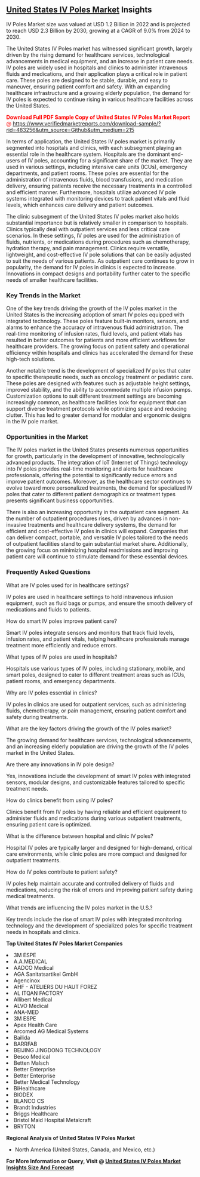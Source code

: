 <h2><a href="https://www.verifiedmarketreports.com/download-sample/?rid=483256&amp;utm_source=Github&amp;utm_medium=215" target="_blank">United States IV Poles Market</a> Insights</h2><p>IV Poles Market size was valued at USD 1.2 Billion in 2022 and is projected to reach USD 2.3 Billion by 2030, growing at a CAGR of 9.0% from 2024 to 2030.</p><p> <p>The United States IV Poles market has witnessed significant growth, largely driven by the rising demand for healthcare services, technological advancements in medical equipment, and an increase in patient care needs. IV poles are widely used in hospitals and clinics to administer intravenous fluids and medications, and their application plays a critical role in patient care. These poles are designed to be stable, durable, and easy to maneuver, ensuring patient comfort and safety. With an expanding healthcare infrastructure and a growing elderly population, the demand for IV poles is expected to continue rising in various healthcare facilities across the United States.</p> <p><p><span class=""><span style="color: #ff0000;"><strong>Download Full PDF Sample Copy of United States IV Poles Market Report</strong> @ </span><a href="https://www.verifiedmarketreports.com/download-sample/?rid=483256&amp;utm_source=Github&amp;utm_medium=215" target="_blank">https://www.verifiedmarketreports.com/download-sample/?rid=483256&amp;utm_source=Github&amp;utm_medium=215</a></span></p></p> <p>In terms of application, the United States IV poles market is primarily segmented into hospitals and clinics, with each subsegment playing an essential role in the healthcare system. Hospitals are the dominant end-users of IV poles, accounting for a significant share of the market. They are used in various settings, including intensive care units (ICUs), emergency departments, and patient rooms. These poles are essential for the administration of intravenous fluids, blood transfusions, and medication delivery, ensuring patients receive the necessary treatments in a controlled and efficient manner. Furthermore, hospitals utilize advanced IV pole systems integrated with monitoring devices to track patient vitals and fluid levels, which enhances care delivery and patient outcomes.</p> <p>The clinic subsegment of the United States IV poles market also holds substantial importance but is relatively smaller in comparison to hospitals. Clinics typically deal with outpatient services and less critical care scenarios. In these settings, IV poles are used for the administration of fluids, nutrients, or medications during procedures such as chemotherapy, hydration therapy, and pain management. Clinics require versatile, lightweight, and cost-effective IV pole solutions that can be easily adjusted to suit the needs of various patients. As outpatient care continues to grow in popularity, the demand for IV poles in clinics is expected to increase. Innovations in compact designs and portability further cater to the specific needs of smaller healthcare facilities.</p> <h3>Key Trends in the Market</h3> <p>One of the key trends driving the growth of the IV poles market in the United States is the increasing adoption of smart IV poles equipped with integrated technology. These poles feature built-in monitors, sensors, and alarms to enhance the accuracy of intravenous fluid administration. The real-time monitoring of infusion rates, fluid levels, and patient vitals has resulted in better outcomes for patients and more efficient workflows for healthcare providers. The growing focus on patient safety and operational efficiency within hospitals and clinics has accelerated the demand for these high-tech solutions.</p> <p>Another notable trend is the development of specialized IV poles that cater to specific therapeutic needs, such as oncology treatment or pediatric care. These poles are designed with features such as adjustable height settings, improved stability, and the ability to accommodate multiple infusion pumps. Customization options to suit different treatment settings are becoming increasingly common, as healthcare facilities look for equipment that can support diverse treatment protocols while optimizing space and reducing clutter. This has led to greater demand for modular and ergonomic designs in the IV pole market.</p> <h3>Opportunities in the Market</h3> <p>The IV poles market in the United States presents numerous opportunities for growth, particularly in the development of innovative, technologically advanced products. The integration of IoT (Internet of Things) technology into IV poles provides real-time monitoring and alerts for healthcare professionals, offering the potential to significantly reduce errors and improve patient outcomes. Moreover, as the healthcare sector continues to evolve toward more personalized treatments, the demand for specialized IV poles that cater to different patient demographics or treatment types presents significant business opportunities.</p> <p>There is also an increasing opportunity in the outpatient care segment. As the number of outpatient procedures rises, driven by advances in non-invasive treatments and healthcare delivery systems, the demand for efficient and cost-effective IV poles in clinics will expand. Companies that can deliver compact, portable, and versatile IV poles tailored to the needs of outpatient facilities stand to gain substantial market share. Additionally, the growing focus on minimizing hospital readmissions and improving patient care will continue to stimulate demand for these essential devices.</p> <h3>Frequently Asked Questions</h3> <p>What are IV poles used for in healthcare settings?</p> <p>IV poles are used in healthcare settings to hold intravenous infusion equipment, such as fluid bags or pumps, and ensure the smooth delivery of medications and fluids to patients.</p> <p>How do smart IV poles improve patient care?</p> <p>Smart IV poles integrate sensors and monitors that track fluid levels, infusion rates, and patient vitals, helping healthcare professionals manage treatment more efficiently and reduce errors.</p> <p>What types of IV poles are used in hospitals?</p> <p>Hospitals use various types of IV poles, including stationary, mobile, and smart poles, designed to cater to different treatment areas such as ICUs, patient rooms, and emergency departments.</p> <p>Why are IV poles essential in clinics?</p> <p>IV poles in clinics are used for outpatient services, such as administering fluids, chemotherapy, or pain management, ensuring patient comfort and safety during treatments.</p> <p>What are the key factors driving the growth of the IV poles market?</p> <p>The growing demand for healthcare services, technological advancements, and an increasing elderly population are driving the growth of the IV poles market in the United States.</p> <p>Are there any innovations in IV pole design?</p> <p>Yes, innovations include the development of smart IV poles with integrated sensors, modular designs, and customizable features tailored to specific treatment needs.</p> <p>How do clinics benefit from using IV poles?</p> <p>Clinics benefit from IV poles by having reliable and efficient equipment to administer fluids and medications during various outpatient treatments, ensuring patient care is optimized.</p> <p>What is the difference between hospital and clinic IV poles?</p> <p>Hospital IV poles are typically larger and designed for high-demand, critical care environments, while clinic poles are more compact and designed for outpatient treatments.</p> <p>How do IV poles contribute to patient safety?</p> <p>IV poles help maintain accurate and controlled delivery of fluids and medications, reducing the risk of errors and improving patient safety during medical treatments.</p> <p>What trends are influencing the IV poles market in the U.S.?</p> <p>Key trends include the rise of smart IV poles with integrated monitoring technology and the development of specialized poles for specific treatment needs in hospitals and clinics.</p> </p><p><strong>Top United States IV Poles Market Companies</strong></p><div data-test-id=""><p><li>3M ESPE</li><li> A.A.MEDICAL</li><li> AADCO Medical</li><li> AGA Sanitatsartikel GmbH</li><li> Agencinox</li><li> AHF - ATELIERS DU HAUT FOREZ</li><li> AL ITQAN FACTORY</li><li> Allibert Medical</li><li> ALVO Medical</li><li> ANA-MED</li><li> 3M ESPE</li><li> Apex Health Care</li><li> Arcomed AG Medical Systems</li><li> Bailida</li><li> BARRFAB</li><li> BEIJING JINGDONG TECHNOLOGY</li><li> Besco Medical</li><li> Betten Malsch</li><li> Better Enterprise</li><li> Better Enterprise</li><li> Better Medical Technology</li><li> BiHealthcare</li><li> BIODEX</li><li> BLANCO CS</li><li> Brandt Industries</li><li> Briggs Healthcare</li><li> Bristol Maid Hospital Metalcraft</li><li> BRYTON</li></p><div><strong>Regional Analysis of&nbsp;United States IV Poles Market</strong></div><ul><li dir="ltr"><p dir="ltr">North America&nbsp;(United States, Canada, and Mexico, etc.)</p></li></ul><p><strong>For More Information or Query, Visit @&nbsp;</strong><strong><a href="https://www.verifiedmarketreports.com/product/iv-poles-market-size-and-forecast/?utm_source=Github&amp;utm_medium=215" target="_blank">United States IV Poles Market Insights Size And Forecast</a></strong></p></div>
